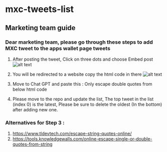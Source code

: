 # mxc-tweets-list

## Marketing team guide 
### Dear marketing team, please go through these steps to add MXC tweet to the apps wallet page tweets

1. After posting the tweet, Click on three dots and choose Embed post
![alt text]([http://url/to/img.png](https://file.notion.so/f/s/5f14399a-6e2b-440f-9f4e-015810bfa2a6/Untitled.png?id=e61b82fe-3b73-4960-b514-b1eef9d60be8&table=block&spaceId=6c73fb5d-430d-444b-ae2f-ea28b59d770d&expirationTimestamp=1692266400000&signature=ma7VJ3gjrc1WfmptrVylHBrENAc1WMbneBTzWBoG1zE&downloadName=Untitled.png))

2. You will be redirected to a website copy the html code in there
![alt text]([http://url/to/img.png](https://file.notion.so/f/s/8c01dab4-73be-470c-91dc-2f7efc5b2f22/Untitled.png?id=1481c6c9-0801-4028-a1c3-b3948f45a613&table=block&spaceId=6c73fb5d-430d-444b-ae2f-ea28b59d770d&expirationTimestamp=1692266400000&signature=VF3RmK8Z9C6I2dIglrmSeGVsNLdwyva40o0l9Mb8rNs&downloadName=Untitled.png))


3. Move to Chat GPT and paste this : Only escape double quotes from below html code <HTML-CODE>

4. Please move to the repo and update the list, The top tweet in the list (index 0) is the latest, Please be sure to delete the oldest (In the bottom) after adding new one.

### Alternatives for Step 3 : 
1. https://www.tldevtech.com/escape-string-quotes-online/ 
2. https://tools.knowledgewalls.com/online-escape-single-or-double-quotes-from-string
